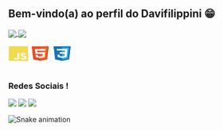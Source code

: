 ## Bem-vindo(a) ao perfil do Davifilippini 😁

 <div>
 <a href="https://github.com/Davifilippini/github-readme-stats">
  <img align="center" src="https://github-readme-stats.vercel.app/api?username=Davifilippini&show_icons=true&theme=radical" />
</a>
<a href="https://github.com/Davifilippini/convoychat">
  <img align="center" src="https://github-readme-stats.vercel.app/api?username=Davifilippini&hide=contribs,prs" />
</a>

</div>
<div style="display: inline_block"><br>
  <img align="center" alt="Js" height="30" width="40" src="https://raw.githubusercontent.com/devicons/devicon/master/icons/javascript/javascript-plain.svg">
  <img align="center" alt="HTML" height="30" width="40" src="https://raw.githubusercontent.com/devicons/devicon/master/icons/html5/html5-original.svg">
  <img align="center" alt="CSS" height="30" width="40" src="https://raw.githubusercontent.com/devicons/devicon/master/icons/css3/css3-original.svg">
</div>
 
 <br>
 
  ### Redes Sociais !
 
<div> 
  
  <a href="https://www.instagram.com/davi_filippini/" target="_blank"><img src="https://img.shields.io/badge/-Instagram-%23E4405F?style=for-the-badge&logo=instagram&logoColor=white" target="_blank"></a>
  <a href = "davifilippini56@gmail.com"><img src="https://img.shields.io/badge/-Gmail-%23333?style=for-the-badge&logo=gmail&logoColor=white" target="_blank"></a>
  <a href="https://www.linkedin.com/in/davi-filippini-79358b201" target="_blank"><img src="https://img.shields.io/badge/-LinkedIn-%230077B5?style=for-the-badge&logo=linkedin&logoColor=white" target="_blank"></a> 
 
  ![Snake animation](https://github.com/Davifilippini/Davifilippini/blob/output/github-contribution-grid-snake.svg)

</div>
